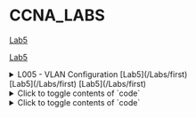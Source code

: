 # CCNA_LABS

[Lab5](/Labs/first)

[Lab5](./Labs/first)



<details>
<summary>L005 - VLAN Configuration [Lab5](/Labs/first)</summary>
[Lab5](/Labs/first)
</details>
[Lab5](/Labs/first)
[Lab5](/Labs/first)
<details>
<summary>Click to toggle contents of `code`</summary>
[Lab5](/Labs/first)
</details>

<details>
<summary>Click to toggle contents of `code`</summary>
[Lab5](/Labs/first)
</details>
